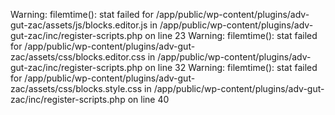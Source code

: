 Warning: filemtime(): stat failed for /app/public/wp-content/plugins/adv-gut-zac/assets/js/blocks.editor.js in /app/public/wp-content/plugins/adv-gut-zac/inc/register-scripts.php on line 23 Warning: filemtime(): stat failed for /app/public/wp-content/plugins/adv-gut-zac/assets/css/blocks.editor.css in /app/public/wp-content/plugins/adv-gut-zac/inc/register-scripts.php on line 32 Warning: filemtime(): stat failed for /app/public/wp-content/plugins/adv-gut-zac/assets/css/blocks.style.css in /app/public/wp-content/plugins/adv-gut-zac/inc/register-scripts.php on line 40

